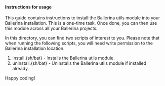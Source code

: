 #### Instructions for usage

This guide contains instructions to install the Ballerina utils module into your Ballerina installation. This is a one-time task.
Once done, you can then use this module across all your Ballerina projects.

In this directory, you can find two scripts of interest to you. Please note that when running the following scripts,
you will need write permission to the Ballerina installation location.

1. install.{sh/bat} - Installs the Ballerina utils module.
2. uninstall.{sh/bat} - Uninstalls the Ballerina utils module if installed already.

Happy coding!
